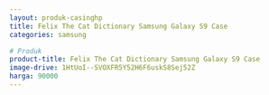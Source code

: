 ```yaml
---
layout: produk-casinghp
title: Felix The Cat Dictionary Samsung Galaxy S9 Case
categories: samsung

# Produk
product-title: Felix The Cat Dictionary Samsung Galaxy S9 Case
image-drive: 1HtUoI--SVOXFR5Y52H6F6uskS8Sej52Z
harga: 90000
---
```

